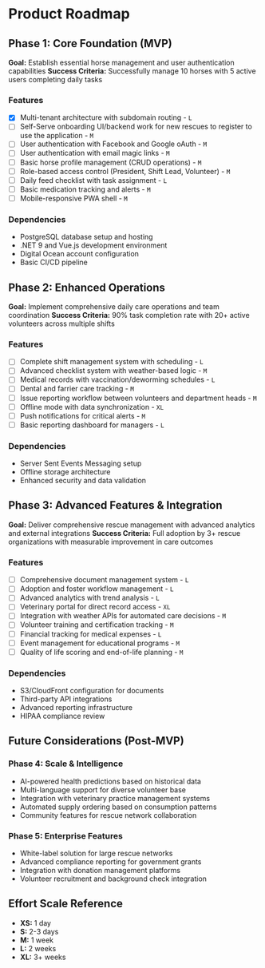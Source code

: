 # Product Roadmap

## Phase 1: Core Foundation (MVP)

**Goal:** Establish essential horse management and user authentication capabilities
**Success Criteria:** Successfully manage 10 horses with 5 active users completing daily tasks

### Features

- [x] Multi-tenant architecture with subdomain routing - `L`
- [ ] Self-Serve onboarding UI/backend work for new rescues to register to use the application - `M`
- [ ] User authentication with Facebook and Google oAuth - `M`
- [ ] User authentication with email magic links - `M`
- [ ] Basic horse profile management (CRUD operations) - `M`
- [ ] Role-based access control (President, Shift Lead, Volunteer) - `M`
- [ ] Daily feed checklist with task assignment - `L`
- [ ] Basic medication tracking and alerts - `M`
- [ ] Mobile-responsive PWA shell - `M`

### Dependencies

- PostgreSQL database setup and hosting
- .NET 9 and Vue.js development environment
- Digital Ocean account configuration
- Basic CI/CD pipeline

## Phase 2: Enhanced Operations

**Goal:** Implement comprehensive daily care operations and team coordination
**Success Criteria:** 90% task completion rate with 20+ active volunteers across multiple shifts

### Features

- [ ] Complete shift management system with scheduling - `L`
- [ ] Advanced checklist system with weather-based logic - `M`
- [ ] Medical records with vaccination/deworming schedules - `L`
- [ ] Dental and farrier care tracking - `M`
- [ ] Issue reporting workflow between volunteers and department heads - `M`
- [ ] Offline mode with data synchronization - `XL`
- [ ] Push notifications for critical alerts - `M`
- [ ] Basic reporting dashboard for managers - `L`

### Dependencies

- Server Sent Events Messaging setup
- Offline storage architecture
- Enhanced security and data validation

## Phase 3: Advanced Features & Integration

**Goal:** Deliver comprehensive rescue management with advanced analytics and external integrations
**Success Criteria:** Full adoption by 3+ rescue organizations with measurable improvement in care outcomes

### Features

- [ ] Comprehensive document management system - `L`
- [ ] Adoption and foster workflow management - `L`
- [ ] Advanced analytics with trend analysis - `L`
- [ ] Veterinary portal for direct record access - `XL`
- [ ] Integration with weather APIs for automated care decisions - `M`
- [ ] Volunteer training and certification tracking - `M`
- [ ] Financial tracking for medical expenses - `L`
- [ ] Event management for educational programs - `M`
- [ ] Quality of life scoring and end-of-life planning - `M`

### Dependencies

- S3/CloudFront configuration for documents
- Third-party API integrations
- Advanced reporting infrastructure
- HIPAA compliance review

## Future Considerations (Post-MVP)

### Phase 4: Scale & Intelligence

- AI-powered health predictions based on historical data
- Multi-language support for diverse volunteer base
- Integration with veterinary practice management systems
- Automated supply ordering based on consumption patterns
- Community features for rescue network collaboration

### Phase 5: Enterprise Features

- White-label solution for large rescue networks
- Advanced compliance reporting for government grants
- Integration with donation management platforms
- Volunteer recruitment and background check integration

## Effort Scale Reference

- **XS:** 1 day
- **S:** 2-3 days
- **M:** 1 week
- **L:** 2 weeks
- **XL:** 3+ weeks